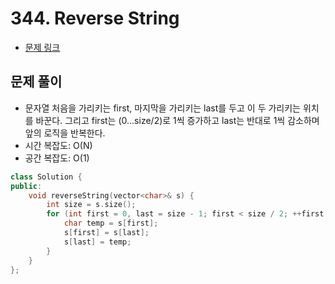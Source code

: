# 344. Reverse String
- [문제 링크](https://leetcode.com/problems/reverse-string/)

## 문제 풀이
- 문자열 처음을 가리키는 first, 마지막을 가리키는 last를 두고 이 두 가리키는 위치를 바꾼다. 그리고 first는 (0...size/2)로 1씩 증가하고 last는 반대로 1씩 감소하며 앞의 로직을 반복한다.
- 시간 복잡도: O(N)
- 공간 복잡도: O(1)

```c++
class Solution {
public:
    void reverseString(vector<char>& s) {
        int size = s.size();
        for (int first = 0, last = size - 1; first < size / 2; ++first, --last) {
            char temp = s[first];
            s[first] = s[last];
            s[last] = temp;
        }
    }
};
```

